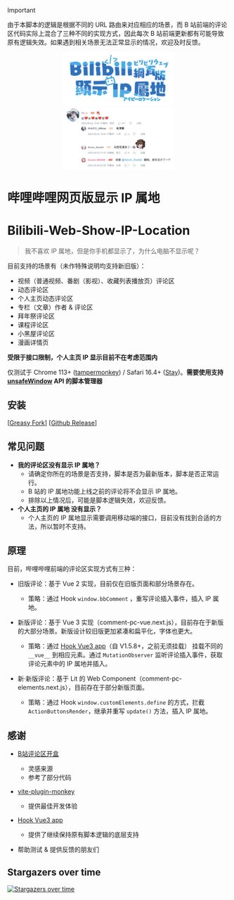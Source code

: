 > [!IMPORTANT]
> 由于本脚本的逻辑是根据不同的 URL 路由来对应相应的场景，而 B 站前端的评论区代码实际上混合了三种不同的实现方式，因此每次 B 站前端更新都有可能导致原有逻辑失效。如果遇到相关场景无法正常显示的情况，欢迎及时反馈。

<p align="center">
    <img src="./assets/banner.svg" width = "50%">
    <img src="./assets/preview.png" width = "50%">
</p>

# 哔哩哔哩网页版显示 IP 属地
# Bilibili-Web-Show-IP-Location

> 我不喜欢 IP 属地，但是你手机都显示了，为什么电脑不显示呢？

目前支持的场景有（未作特殊说明均支持新旧版）：

- 视频（普通视频、番剧（影视）、收藏列表播放页）评论区
- 动态评论区
- 个人主页动态评论区
- 专栏（文章）作者 & 评论区
- 拜年祭评论区
- 课程评论区
- 小黑屋评论区
- 漫画详情页

 **受限于接口限制，个人主页 IP 显示目前不在考虑范围内**

仅测试于 Chrome 113+ ([tampermonkey](https://github.com/Tampermonkey/tampermonkey)) / Safari 16.4+ ([Stay](https://github.com/shenruisi/Stay))。**需要使用支持 [unsafeWindow](https://www.tampermonkey.net/documentation.php#api:unsafeWindow) API 的脚本管理器**

## 安装

[[Greasy Fork](https://greasyfork.org/zh-CN/scripts/466815)] [[Github Release](https://github.com/MaxChang3/Bilibili-Web-Show-IP-Location/releases/latest/download/bilibili-web-show-ip-location.user.js)]

## 常见问题

- **我的评论区没有显示 IP 属地？**
  - 请确定你所在的场景是否支持，脚本是否为最新版本，脚本是否正常运行。
  - B 站的 IP 属地功能上线之前的评论将不会显示 IP 属地。
  - 排除以上情况后，可能是脚本逻辑失效，欢迎反馈。
- **个人主页的 IP 属地 没有显示？**
  - 个人主页的 IP 属地显示需要调用移动端的接口，目前没有找到合适的方法，所以暂时不支持。

## 原理


目前，哔哩哔哩前端的评论区实现方式有三种：

- 旧版评论：基于 Vue 2 实现，目前仅在旧版页面和部分场景存在。
  - 策略：通过 Hook `window.bbComment` ，重写评论插入事件，插入 IP 属地。

- 新版评论：基于 Vue 3 实现（comment-pc-vue.next.js），目前存在于新版的大部分场景。新版设计较旧版更加紧凑和扁平化，字体也更大。
  - 策略：通过 [Hook Vue3 app](https://greasyfork.org/scripts/449444)（自 V1.5.8+，之前无须挂载） 挂载不同的 `__vue__` 到相应元素。通过 `MutationObserver` 监听评论插入事件，获取评论元素中的 IP 属地并插入。

- 新·新版评论：基于 Lit 的 Web Component（comment-pc-elements.next.js），目前存在于部分新版页面。
  - 策略：通过 Hook `window.customElements.define` 的方式，拦截 `ActionButtonsRender`，继承并重写 `update()` 方法，插入 IP 属地。

## 感谢

- [B站评论区开盒](https://greasyfork.org/zh-CN/scripts/448434)
  - 灵感来源
  - 参考了部分代码

- [vite-plugin-monkey](https://github.com/lisonge/vite-plugin-monkey)
  - 提供最佳开发体验

- [Hook Vue3 app](https://greasyfork.org/scripts/449444)
  - 提供了继续保持原有脚本逻辑的底层支持

- 帮助测试 & 提供反馈的朋友们

## Stargazers over time

[![Stargazers over time](https://starchart.cc/maxchang3/Bilibili-Web-Show-IP-Location.svg?variant=adaptive)](https://starchart.cc/maxchang3/Bilibili-Web-Show-IP-Location)
